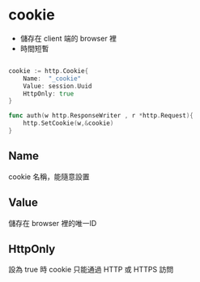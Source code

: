 # cookie

* 儲存在 client 端的 browser 裡
* 時間短暫

```go

cookie := http.Cookie{
    Name:  "_cookie"
    Value: session.Uuid
    HttpOnly: true
}

func auth(w http.ResponseWriter , r *http.Request){
    http.SetCookie(w,&cookie)
}

```

## Name

cookie 名稱，能隨意設置

## Value 

儲存在 browser 裡的唯一ID

## HttpOnly

設為 true 時 cookie 只能通過 HTTP 或 HTTPS 訪問